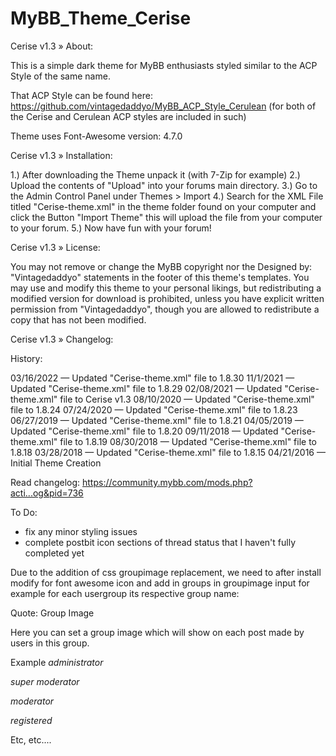 # MyBB_Theme_Cerise

Cerise v1.3
» About:

This is a simple dark theme for MyBB enthusiasts styled similar to the ACP Style of the same name.

That ACP Style can be found here: https://github.com/vintagedaddyo/MyBB_ACP_Style_Cerulean (for both of the Cerise and Cerulean ACP styles are included in such)

Theme uses Font-Awesome version: 4.7.0

Cerise v1.3
» Installation:

1.) After downloading the Theme unpack it (with 7-Zip for example)
2.) Upload the contents of "Upload" into your forums main directory.
3.) Go to the Admin Control Panel under Themes > Import
4.) Search for the XML File titled "Cerise-theme.xml" in the theme folder found on your computer and click the Button "Import Theme" this will upload the file from your computer to your forum.
5.) Now have fun with your forum!

Cerise v1.3
» License:

You may not remove or change the MyBB copyright nor the Designed by: "Vintagedaddyo" statements in the footer of this theme's templates. You may use and modify this theme to your personal likings, but redistributing a modified version for download is prohibited, unless you have explicit written permission from "Vintagedaddyo", though you are allowed to redistribute a copy that has not been modified.

Cerise v1.3
» Changelog:

History:

03/16/2022 — Updated "Cerise-theme.xml" file to 1.8.30
11/1/2021 — Updated "Cerise-theme.xml" file to 1.8.29
02/08/2021 — Updated "Cerise-theme.xml" file to Cerise v1.3
08/10/2020 — Updated "Cerise-theme.xml" file to 1.8.24
07/24/2020 — Updated "Cerise-theme.xml" file to 1.8.23
06/27/2019 — Updated "Cerise-theme.xml" file to 1.8.21
04/05/2019 — Updated "Cerise-theme.xml" file to 1.8.20
09/11/2018 — Updated "Cerise-theme.xml" file to 1.8.19
08/30/2018 — Updated "Cerise-theme.xml" file to 1.8.18
03/28/2018 — Updated "Cerise-theme.xml" file to 1.8.15
04/21/2016 — Initial Theme Creation

Read changelog:
https://community.mybb.com/mods.php?acti...og&pid=736

To Do:
* fix any minor styling issues
* complete postbit icon sections of thread status that I haven't fully completed yet



Due to the addition of css groupimage replacement, we need to after install modify for font awesome icon and add in groups in groupimage input for example for each usergroup its respective group name:

Quote:
Group Image

Here you can set a group image which will show on each post made by users in this group.

Example
<icon class="fa fa-cog"></icon><i>administrator</i>




<icon class="fa fa-gavel"></icon><i>super moderator</i>




<icon class="fa fa-gavel"></icon><i>moderator</i>




<icon class="fa fa-user"></icon><i>registered</i>


Etc, etc....
